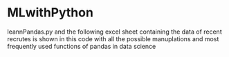 # MLwithPython
leannPandas.py and the following excel sheet containing the data of recent recrutes is shown in this code with all the possible manuplations and most frequently used functions of pandas in data science
